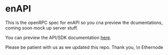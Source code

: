 # enAPI

This is the openRPC spec for enAPI so you cna preview the dcumentations, coming soon mock up server stuff.

You can preview the API/SDK documentation [here](https://playground.open-rpc.org/?schemaUrl=https://raw.githubusercontent.com/ethernodeio/enAPI-Playground/master/openrpc.json&uiSchema[appBar][ui:title]=EnOS&uiSchema[appBar][ui:logoUrl]=https://ethernode.io/static/media/Header-Dark.7d8eb2a9.png&uiSchema[appBar][ui:input]=false&uiSchema[appBar][ui:splitView]=false&uiSchema[appBar][ui:darkMode]=true).

Please be patient with us as we updated this repo.
Thank you, \n
Ethernode
